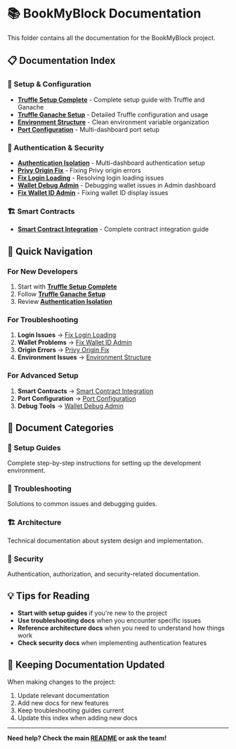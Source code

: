 # 📚 BookMyBlock Documentation

This folder contains all the documentation for the BookMyBlock project.

## 📋 Documentation Index

### 🚀 Setup & Configuration
- **[Truffle Setup Complete](TRUFFLE_SETUP_COMPLETE.md)** - Complete setup guide with Truffle and Ganache
- **[Truffle Ganache Setup](TRUFFLE_GANACHE_SETUP.md)** - Detailed Truffle configuration and usage
- **[Environment Structure](ENV_STRUCTURE_CLEAN.md)** - Clean environment variable organization
- **[Port Configuration](PORT_CONFIGURATION.md)** - Multi-dashboard port setup

### 🔐 Authentication & Security
- **[Authentication Isolation](AUTHENTICATION_ISOLATION.md)** - Multi-dashboard authentication setup
- **[Privy Origin Fix](PRIVY_ORIGIN_FIX.md)** - Fixing Privy origin errors
- **[Fix Login Loading](FIX_LOGIN_LOADING.md)** - Resolving login loading issues
- **[Wallet Debug Admin](WALLET_DEBUG_ADMIN.md)** - Debugging wallet issues in Admin dashboard
- **[Fix Wallet ID Admin](FIX_WALLET_ID_ADMIN.md)** - Fixing wallet ID display issues

### 🏗️ Smart Contracts
- **[Smart Contract Integration](SMART_CONTRACT_INTEGRATION.md)** - Complete contract integration guide

## 🎯 Quick Navigation

### For New Developers
1. Start with **[Truffle Setup Complete](TRUFFLE_SETUP_COMPLETE.md)**
2. Follow **[Truffle Ganache Setup](TRUFFLE_GANACHE_SETUP.md)**
3. Review **[Authentication Isolation](AUTHENTICATION_ISOLATION.md)**

### For Troubleshooting
1. **Login Issues** → [Fix Login Loading](FIX_LOGIN_LOADING.md)
2. **Wallet Problems** → [Fix Wallet ID Admin](FIX_WALLET_ID_ADMIN.md)
3. **Origin Errors** → [Privy Origin Fix](PRIVY_ORIGIN_FIX.md)
4. **Environment Issues** → [Environment Structure](ENV_STRUCTURE_CLEAN.md)

### For Advanced Setup
1. **Smart Contracts** → [Smart Contract Integration](SMART_CONTRACT_INTEGRATION.md)
2. **Port Configuration** → [Port Configuration](PORT_CONFIGURATION.md)
3. **Debug Tools** → [Wallet Debug Admin](WALLET_DEBUG_ADMIN.md)

## 📖 Document Categories

### 🔧 **Setup Guides**
Complete step-by-step instructions for setting up the development environment.

### 🐛 **Troubleshooting**
Solutions to common issues and debugging guides.

### 🏗️ **Architecture**
Technical documentation about system design and implementation.

### 🔐 **Security**
Authentication, authorization, and security-related documentation.

## 💡 Tips for Reading

- **Start with setup guides** if you're new to the project
- **Use troubleshooting docs** when you encounter specific issues
- **Reference architecture docs** when you need to understand how things work
- **Check security docs** when implementing authentication features

## 🔄 Keeping Documentation Updated

When making changes to the project:
1. Update relevant documentation
2. Add new docs for new features
3. Keep troubleshooting guides current
4. Update this index when adding new docs

---

**Need help? Check the main [README](../README.md) or ask the team!**